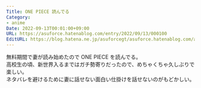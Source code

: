 ```yaml
---
Title: ONE PIECE 読んでる
Category:
- anime
Date: 2022-09-13T00:01:00+09:00
URL: https://asuforce.hatenablog.com/entry/2022/09/13/000100
EditURL: https://blog.hatena.ne.jp/asuforcegt/asuforce.hatenablog.com/atom/entry/4207112889917658774
---
```


無料期間で妻が読み始めたので ONE PIECE を読んでる。  
高校生の頃、新世界入るまではガチ勢寄りだったので、めちゃくちゃ久しぶりで楽しい。  
ネタバレを避けるために妻に話せない面白い仕掛けを話せないのがもどかしい。  
